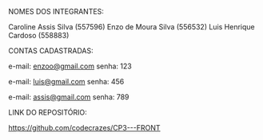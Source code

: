 NOMES DOS INTEGRANTES:

Caroline Assis Silva (557596)
Enzo de Moura Silva (556532)
Luis Henrique Cardoso (558883)

CONTAS CADASTRADAS:

e-mail: enzoo@gmail.com
senha: 123

e-mail: luis@gmail.com
senha: 456

e-mail: assis@gmail.com
senha: 789

LINK DO REPOSITÓRIO:

https://github.com/codecrazes/CP3---FRONT
